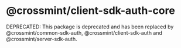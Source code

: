 # @crossmint/client-sdk-auth-core

DEPRECATED: This package is deprecated and has been replaced by @crossmint/common-sdk-auth, @crossmint/client-sdk-auth and @crossmint/server-sdk-auth.